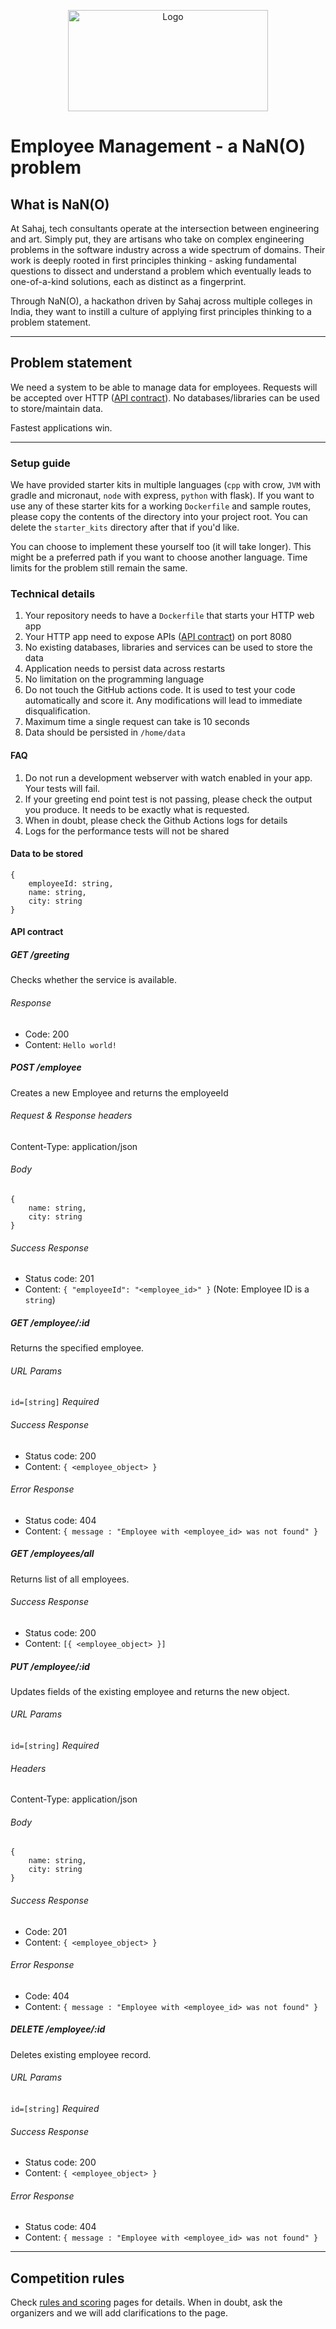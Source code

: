 <p align="center">
<img src="http://nano.sahaj.ai/logo.png" width="320" height="162" alt="Logo" title="NaN(O) logo">
</p>

# Employee Management - a NaN(O) problem

## What is NaN(O)

At Sahaj, tech consultants operate at the intersection between engineering and art. Simply put, they are artisans who take on complex engineering problems in the software industry across a wide spectrum of domains. Their work is deeply rooted in first principles thinking - asking fundamental questions to dissect and understand a problem which eventually leads to one-of-a-kind solutions, each as distinct as a fingerprint.

Through NaN(O), a hackathon driven by Sahaj across multiple colleges in India, they want to instill a culture of applying first principles thinking to a problem statement.

------

## Problem statement

We need a system to be able to manage data for employees. Requests will be accepted over HTTP ([API contract](#api-contract)). No databases/libraries can be used to store/maintain data.

Fastest applications win.

------

### Setup guide
We have provided starter kits in multiple languages (`cpp` with crow, `JVM` with gradle and micronaut, `node` with express, `python` with flask). If you want to use any of these starter kits for a working `Dockerfile` and sample routes, please copy the contents of the directory into your project root. You can delete the `starter_kits` directory after that if you'd like.

You can choose to implement these yourself too (it will take longer). This might be a preferred path if you want to choose another language. Time limits for the problem still remain the same.


### Technical details
1. Your repository needs to have a `Dockerfile` that starts your HTTP web app
2. Your HTTP app need to expose APIs ([API contract](#api-contract)) on port 8080
3. No existing databases, libraries and services can be used to store the data
4. Application needs to persist data across restarts
5. No limitation on the programming language
6. Do not touch the GitHub actions code. It is used to test your code automatically and score it. Any modifications will lead to immediate disqualification.
7. Maximum time a single request can take is 10 seconds
8. Data should be persisted in `/home/data`

#### FAQ
1. Do not run a development webserver with watch enabled in your app. Your tests will fail.
2. If your greeting end point test is not passing, please check the output you produce. It needs to be exactly what is requested.
3. When in doubt, please check the Github Actions logs for details
4. Logs for the performance tests will not be shared

#### Data to be stored
```
{
    employeeId: string,
    name: string,
    city: string
}
```

#### API contract
##### GET /greeting
  Checks whether the service is available.

###### Response
* Code: 200  
* Content: `Hello world!` 


##### POST /employee
Creates a new Employee and returns the employeeId

###### Request & Response headers
Content-Type: application/json

###### Body
```
{
    name: string,
    city: string
}
```

###### Success Response
* Status code: 201
* Content: `{ "employeeId": "<employee_id>" }` (Note: Employee ID is a `string`)


##### GET /employee/:id
Returns the specified employee.

###### URL Params
`id=[string]` *Required*

###### Success Response
* Status code: 200
* Content: `{ <employee_object> }`

###### Error Response
* Status code: 404
* Content: `{ message : "Employee with <employee_id> was not found" }`


##### GET /employees/all
Returns list of all employees.

###### Success Response
* Status code: 200
* Content: `[{ <employee_object> }]`


##### PUT /employee/:id
Updates fields of the existing employee and returns the new object.

###### URL Params
`id=[string]` *Required*

###### Headers
Content-Type: application/json

###### Body
```
{
    name: string,
    city: string
}
```

###### Success Response
* Code: 201
* Content: `{ <employee_object> }`

###### Error Response
* Code: 404
* Content: `{ message : "Employee with <employee_id> was not found" }`


##### DELETE /employee/:id
  Deletes existing employee record.

###### URL Params
`id=[string]` *Required*

###### Success Response
* Status code: 200
* Content:  `{ <employee_object> }`

###### Error Response
* Status code: 404
* Content: `{ message : "Employee with <employee_id> was not found" }`

----

## Competition rules

Check <a href="http://nano.sahaj.ai/rules.html" target="_blank">rules and scoring</a> pages for details. When in doubt, ask the organizers and we will add clarifications to the page.
